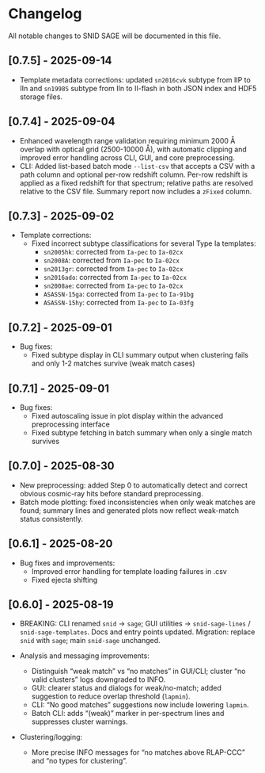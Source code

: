 # Changelog

All notable changes to SNID SAGE will be documented in this file.

## [0.7.5] - 2025-09-14

- Template metadata corrections: updated `sn2016cvk` subtype from IIP to IIn and `sn1998S` subtype from IIn to II-flash in both JSON index and HDF5 storage files.

## [0.7.4] - 2025-09-04

- Enhanced wavelength range validation requiring minimum 2000 Å overlap with optical grid (2500-10000 Å), with automatic clipping and improved error handling across CLI, GUI, and core preprocessing.
- CLI: Added list-based batch mode `--list-csv` that accepts a CSV with a path column and optional per-row redshift column. Per-row redshift is applied as a fixed redshift for that spectrum; relative paths are resolved relative to the CSV file. Summary report now includes a `zFixed` column.

## [0.7.3] - 2025-09-02

- Template corrections:
  - Fixed incorrect subtype classifications for several Type Ia templates:
    - `sn2005hk`: corrected from `Ia-pec` to `Ia-02cx`
    - `sn2008A`: corrected from `Ia-pec` to `Ia-02cx`
    - `sn2013gr`: corrected from `Ia-pec` to `Ia-02cx`
    - `sn2016ado`: corrected from `Ia-pec` to `Ia-02cx`
    - `sn2008ae`: corrected from `Ia-pec` to `Ia-02cx`
    - `ASASSN-15ga`: corrected from `Ia-pec` to `Ia-91bg`
    - `ASASSN-15hy`: corrected from `Ia-pec` to `Ia-03fg`


## [0.7.2] - 2025-09-01

- Bug fixes:
  - Fixed subtype display in CLI summary output when clustering fails and only 1-2 matches survive (weak match cases)

## [0.7.1] - 2025-09-01

- Bug fixes:
  - Fixed autoscaling issue in plot display within the advanced preprocessing interface
  - Fixed subtype fetching in batch summary when only a single match survives

## [0.7.0] - 2025-08-30

- New preprocessing: added Step 0 to automatically detect and correct obvious cosmic-ray hits before standard preprocessing.
- Batch mode plotting: fixed inconsistencies when only weak matches are found; summary lines and generated plots now reflect weak-match status consistently.

## [0.6.1] - 2025-08-20

- Bug fixes and improvements:
  - Improved error handling for template loading failures in .csv
  - Fixed ejecta shifting

## [0.6.0] - 2025-08-19

- BREAKING: CLI renamed `snid` → `sage`; GUI utilities → `snid-sage-lines` / `snid-sage-templates`. Docs and entry points updated. Migration: replace `snid` with `sage`; main `snid-sage` unchanged.

- Analysis and messaging improvements:
  - Distinguish “weak match” vs “no matches” in GUI/CLI; cluster “no valid clusters” logs downgraded to INFO.
  - GUI: clearer status and dialogs for weak/no-match; added suggestion to reduce overlap threshold (`lapmin`).
  - CLI: “No good matches” suggestions now include lowering `lapmin`.
  - Batch CLI: adds “(weak)” marker in per-spectrum lines and suppresses cluster warnings.

- Clustering/logging:
  - More precise INFO messages for “no matches above RLAP-CCC” and “no types for clustering”.
